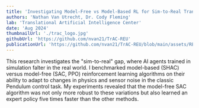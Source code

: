 ```yaml
---
title: 'Investigating Model-Free vs Model-Based RL for Sim-to-Real Transfer'
authors: 'Nathan Van Utrecht, Dr. Cody Fleming'
lab: 'Translational Artificial Intelligence Center'
date: 'Aug 2024'
thumbnailUrl: './trac_logo.jpg'
githubUrl: 'https://github.com/nvan21/TrAC-REU'
publicationUrl: 'https://github.com/nvan21/TrAC-REU/blob/main/assets/REU_presentation.pdf'
---
```


This research investigates the "sim-to-real" gap, where AI agents trained in simulation falter in the real world. I benchmarked model-based (SHAC) versus model-free (SAC, PPO) reinforcement learning algorithms on their ability to adapt to changes in physics and sensor noise in the classic Pendulum control task. My experiments revealed that the model-free SAC algorithm was not only more robust to these variations but also learned an expert policy five times faster than the other methods.